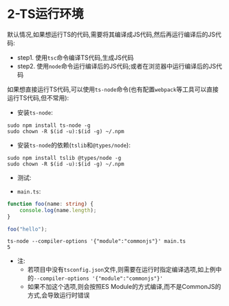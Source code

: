 # 2-TS运行环境

默认情况,如果想运行TS的代码,需要将其编译成JS代码,然后再运行编译后的JS代码:

- step1. 使用`tsc`命令编译TS代码,生成JS代码
- step2. 使用`node`命令运行编译后的JS代码;或者在浏览器中运行编译后的JS代码

如果想直接运行TS代码,可以使用`ts-node`命令(也有配置`webpack`等工具可以直接运行TS代码,但不常用):

- 安装`ts-node`:

```
sudo npm install ts-node -g
sudo chown -R $(id -u):$(id -g) ~/.npm
```

- 安装`ts-node`的依赖(`tslib`和`@types/node`):

```
sudo npm install tslib @types/node -g
sudo chown -R $(id -u):$(id -g) ~/.npm
```

- 测试:

- `main.ts`:

```typescript
function foo(name: string) {
    console.log(name.length);
}

foo("hello");
```

```
ts-node --compiler-options '{"module":"commonjs"}' main.ts
5
```

- 注: 
  - 若项目中没有`tsconfig.json`文件,则需要在运行时指定编译选项,如上例中的`--compiler-options '{"module":"commonjs"}'`
  - 如果不加这个选项,则会按照ES Module的方式编译,而不是CommonJS的方式,会导致运行时错误